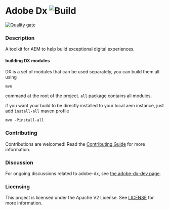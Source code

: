 # Adobe Dx ![Build](https://github.com/adobe/adobe-dx/workflows/Build/badge.svg)
[![Quality gate](https://sonarcloud.io/api/project_badges/quality_gate?project=com.adobe.dx%3Areactor)](https://sonarcloud.io/dashboard?id=com.adobe.dx%3Areactor)

### Description 

A toolkit for AEM to help build exceptional digital experiences.

#### building DX modules

DX is a set of modules that can be used separately, you can build them all using
 
```mvn```

command at the root of the project.
`all` package contains all modules. 

if you want your build to be directly installed to your local aem instance, just add `install-all` maven profile

```mvn -Pinstall-all``` 

### Contributing

Contributions are welcomed! Read the [Contributing Guide](./.github/CONTRIBUTING.md) for more information.

### Discussion

For ongoing discussions related to adobe-dx, see [the adobe-dx-dev page](https://github.com/orgs/adobe/teams/adobe-dx-devs).

### Licensing

This project is licensed under the Apache V2 License. See [LICENSE](LICENSE) for more information.

